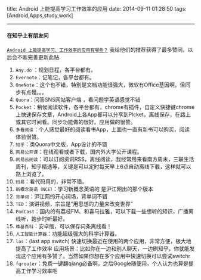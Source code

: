 title: Android 上能提高学习工作效率的应用
date: 2014-09-11 01:28:50
tags: [Android,Apps,study,work]

---

#### 在知乎上有朋友问

[`Android 上能提高学习、工作效率的应用有哪些？`](http://www.zhihu.com/question/20919688)
我给他们的推荐获得了最多赞同。以后会不断完善更新此贴.
<!--more-->
> 
1. `Any.do` ：规划日程，各平台都有。
2. `Evernote`：记笔记，各平台都有。
3. `OneNote`：这个也不错，特别是文档功能很强大，微软有Office基因啊，但同步有点慢。。。
4. `Quora`：问答SNS网站客户端 ，看问题学英语感觉不错
5. `Pocket`：稍候阅读软件，各平台都有，chrome有插件，自定义快捷键chrome上快速保存文章，Android上各App都可以分享到Plcket，离线保存，在路上或其它时间看。同步功能做的很好。应用做的很赞。
6. `多看阅读`：个人感觉最好的阅读看书App，上面也一直有新书可以购买，阅读体验很赞。
7. `知乎`：类Quora中文版，App设计的不错
8. `网易公开课`：在线观看或者下载，国内外大学公开课程。
9. `网易云阅读`：可以订阅资讯RSS，离线阅读，我经常用来看南方周末，三联生活周刊，知乎精选等，关键是可以定时每天早上6点自动离线下载，这样就可以路上浏览了。
10. `码易`：看代码用的，非常不错。
11. `新概念英语（NCE）`：学习新概念英语的 是沪江网出的那个版本
12. `背单词`：沪江网的开心词场，背单词不错
13. `TED`：演讲视频，宗旨是“用思想的力量来改变世界”
14. `PodCast`：国内的有荔枝FM、和喜马拉雅，可以下载一些想听的知识，广播离线听，跑步时听最好。
15. `维基百科`：安卓版，可以保存词条离线看！
16. `人工智能计算器`：功能超级强大的科学计算器。
17. `las`：(last app switch) 快速切换最近在使用的两个应用，非常方便，极大地提高了工作效率
应用场景：比如你在一边和别人聊天，一边刷知乎，你就能发现这个应用有多赞了。当然如果你想在多个应用中快速切换可以尝试switchr
18. `fqrouter`：免费一键翻qiang必备啊，之后Google随便用，个人认为也算是提高工作学习效率吧